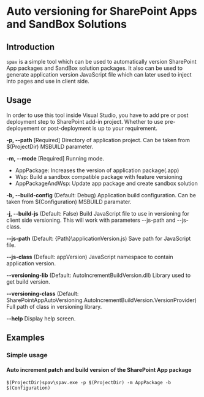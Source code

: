 # Auto versioning for SharePoint Apps and SandBox Solutions

## Introduction
```spav``` is a simple tool which can be used to automatically version SharePoint App packages and SandBox solution packages. It also can be used to generate application version JavaScript file which can later used to inject into pages and use in client side.

## Usage

In order to use this tool inside Visual Studio, you have to add pre or post deployment step to SharePoint add-in project. Whether to use pre-deployement or post-deployment is up to your requirement.

**-p, --path** [Required] Directory of application project. Can be taken from $(ProjectDir) MSBUILD parameter.

**-m, --mode** [Required] Running mode. 
- AppPackage: Increases the version of application package(.app)
- Wsp: Build a sandbox compatible package with feature versioning
- AppPackageAndWsp: Update app package and create sandbox solution

**-b, --build-config**  (Default: Debug) Application build configuration. Can be taken from $(Configuration) MSBUILD paramater.

**-j, --build-js** (Default: False) Build JavaScript file to use in versioning for client side versioning. This will work with parameters --js-path and --js-class.

**--js-path** (Default: {Path}\applicationVersion.js) Save path for JavaScript file. 

**--js-class**  (Default: appVersion) JavaScript namespace to contain application version.

**--versioning-lib** (Default: AutoIncrementBuildVersion.dll) Library used to get build version.

**--versioning-class** (Default: SharePointAppAutoVersioning.AutoIncrementBuildVersion.VersionProvider) Full path of class in versioning library.

**--help** Display help screen.

## Examples


### Simple usage

#### Auto increment patch and build version of the SharePoint App package

```
$(ProjectDir)spav\spav.exe -p $(ProjectDir) -m AppPackage -b $(Configuration)
```
